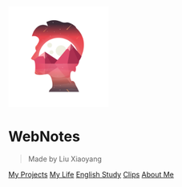 <img src="_media/lg.png" alt="logo" style="zoom: 20%;" />

# WebNotes 

> Made by Liu Xiaoyang 

 [My Projects](/Project/) 
 [My Life](/Life/)
 [English Study](/EnglishStudy/ ) 
 [Clips](/Clips/) 
 [About Me](/AboutMe/)


